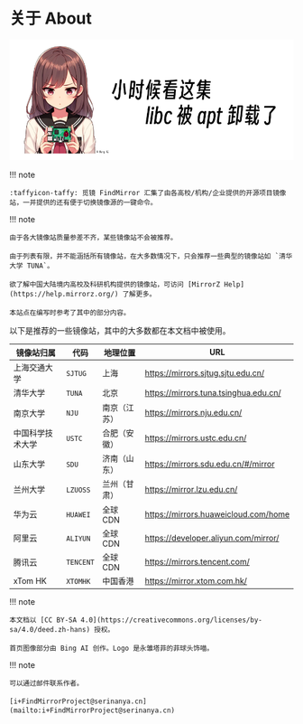 # 关于 About

![小时候看这集 libc 被 apt 卸载了](assets/libc-removed-by-apt.png)

!!! note

    :taffyicon-taffy: 觅镜 FindMirror 汇集了由各高校/机构/企业提供的开源项目镜像站，一并提供的还有便于切换镜像源的一键命令。

!!! note

    由于各大镜像站质量参差不齐，某些镜像站不会被推荐。

    由于列表有限，并不能涵括所有镜像站，在大多数情况下，只会推荐一些典型的镜像站如 `清华大学 TUNA`。

    欲了解中国大陆境内高校及科研机构提供的镜像站，可访问 [MirrorZ Help](https://help.mirrorz.org/) 了解更多。

    本站点在编写时参考了其中的部分内容。

以下是推荐的一些镜像站，其中的大多数都在本文档中被使用。

| 镜像站归属       | 代码      | 地理位置     | URL                                     |
| ---------------- | --------- | ------------ | --------------------------------------- |
| 上海交通大学     | `SJTUG`   | 上海         | <https://mirrors.sjtug.sjtu.edu.cn/>    |
| 清华大学         | `TUNA`    | 北京         | <https://mirrors.tuna.tsinghua.edu.cn/> |
| 南京大学         | `NJU`     | 南京（江苏） | <https://mirrors.nju.edu.cn/>           |
| 中国科学技术大学 | `USTC`    | 合肥（安徽） | <https://mirrors.ustc.edu.cn/>          |
| 山东大学         | `SDU`     | 济南（山东） | <https://mirrors.sdu.edu.cn/#/mirror>   |
| 兰州大学         | `LZUOSS`  | 兰州（甘肃） | <https://mirror.lzu.edu.cn/>            |
| 华为云           | `HUAWEI`  | 全球 CDN     | <https://mirrors.huaweicloud.com/home>  |
| 阿里云           | `ALIYUN`  | 全球 CDN     | <https://developer.aliyun.com/mirror/>  |
| 腾讯云           | `TENCENT` | 全球 CDN     | <https://mirrors.tencent.com/>          |
| xTom HK          | `XTOMHK`  | 中国香港     | <https://mirror.xtom.com.hk/>           |

!!! note

    本文档以 [CC BY-SA 4.0](https://creativecommons.org/licenses/by-sa/4.0/deed.zh-hans) 授权。

    首页图像部分由 Bing AI 创作。Logo 是永雏塔菲的菲球头饰喵。

!!! note

    可以通过邮件联系作者。

    [i+FindMirrorProject@serinanya.cn](mailto:i+FindMirrorProject@serinanya.cn)
